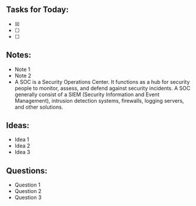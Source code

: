 ## Tasks for Today:

- [x]
- [ ]
- [ ] 

## Notes:

- Note 1
- Note 2
- A SOC is a Security Operations Center. It functions as a hub for security people to monitor, assess, and defend against security incidents. A SOC generally consist of a SIEM (Security Information and Event Management), intrusion detection systems, firewalls, logging servers, and other solutions.

## Ideas:

- Idea 1
- Idea 2
- Idea 3

## Questions:

- Question 1
- Question 2
- Question 3